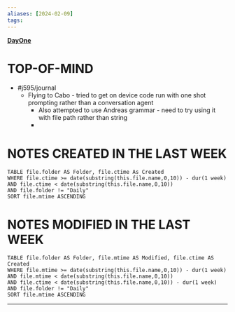```yaml
---
aliases: [2024-02-09]
tags: 
---
```

**[DayOne](dayone://open?date=2024-02-09)**

# TOP-OF-MIND
- #j595/journal 
	- Flying to Cabo - tried to get on device code run with one shot prompting rather than a conversation agent
		- Also attempted to use Andreas grammar - need to try using it with file path rather than string
		- 

# NOTES CREATED IN THE LAST WEEK
``` dataview
TABLE file.folder AS Folder, file.ctime As Created
WHERE file.ctime >= date(substring(this.file.name,0,10)) - dur(1 week) 
AND file.ctime < date(substring(this.file.name,0,10)) 
AND file.folder != "Daily"
SORT file.mtime ASCENDING
```

# NOTES MODIFIED IN THE LAST WEEK
``` dataview
TABLE file.folder AS Folder, file.mtime AS Modified, file.ctime AS Created
WHERE file.mtime >= date(substring(this.file.name,0,10)) - dur(1 week)
AND file.mtime < date(substring(this.file.name,0,10))
AND file.ctime < date(substring(this.file.name,0,10)) - dur(1 week)
AND file.folder != "Daily"
SORT file.mtime ASCENDING
```
---
